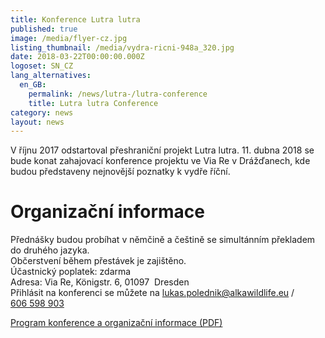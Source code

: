 ```yaml
---
title: Konference Lutra lutra
published: true
image: /media/flyer-cz.jpg
listing_thumbnail: /media/vydra-ricni-948a_320.jpg
date: 2018-03-22T00:00:00.000Z
logoset: SN_CZ
lang_alternatives:
  en_GB:
    permalink: /news/lutra-/lutra-conference
    title: Lutra lutra Conference
category: news
layout: news
---
```

V říjnu 2017 odstartoval přeshraniční projekt Lutra lutra. 11. dubna
2018 se bude konat zahajovací konference projektu ve Via Re
v Drážďanech, kde budou představeny nejnovější poznatky k vydře říční.

# Organizační informace

Přednášky budou probíhat v němčině a češtině se simultánním překladem do
druhého jazyka.  
Občerstvení během přestávek je zajištěno.  
Účastnický poplatek: zdarma  
Adresa: Via Re, Königstr. 6, 01097  Dresden  
Přihlásit na konferenci se můžete na
[lukas.polednik@alkawildlife.eu](mailto:lukas.polednik@alkawildlife.eu)
/ [606 598 903](tel:+420-606-598-903)

[Program konference a organizační informace (PDF)](/media/konference_lutra-lutra_program.pdf)
